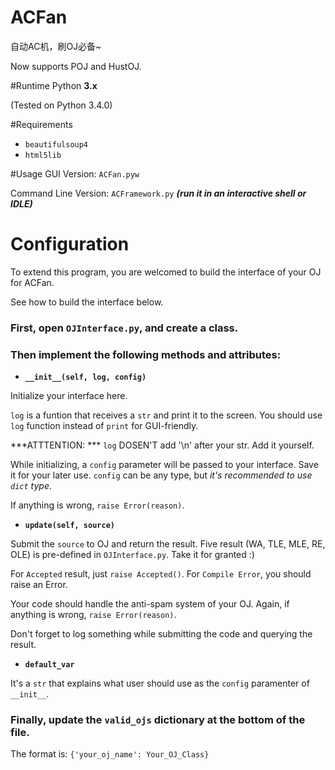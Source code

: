 # ACFan
自动AC机，刷OJ必备~

Now supports POJ and HustOJ.

#Runtime
Python **3.x**

(Tested on Python 3.4.0)

#Requirements
- `beautifulsoup4`
- `html5lib`

#Usage
GUI Version: `ACFan.pyw`

Command Line Version: `ACFramework.py` ***(run it in an interactive shell or IDLE)***

# Configuration
To extend this program, you are welcomed to build the interface of your OJ for ACFan.

See how to build the interface below.

### First, open `OJInterface.py`, and create a class.

### Then implement the following methods and attributes:

- **`__init__(self, log, config)`**

Initialize your interface here.

`log` is a funtion that receives a `str` and print it to the screen.
You should use `log` function instead of `print` for GUI-friendly.

***ATTTENTION: *** `log` DOSEN'T add '\n' after your str. Add it yourself.

While initializing, a `config` parameter will be passed to your interface. Save it for your later use.
`config` can be any type, but *it's recommended to use `dict` type*.

If anything is wrong, `raise Error(reason)`.

- **`update(self, source)`**

Submit the `source` to OJ and return the result.
Five result (WA, TLE, MLE, RE, OLE) is pre-defined in `OJInterface.py`. Take it for granted :)

For `Accepted` result, just `raise Accepted()`.
For `Compile Error`, you should raise an Error.

Your code should handle the anti-spam system of your OJ.
Again, if anything is wrong, `raise Error(reason)`.

Don't forget to log something while submitting the code and querying the result.

- **`default_var`**

It's a `str` that explains what user should use as the `config` paramenter of `__init__`.

### Finally, update the `valid_ojs` dictionary at the bottom of the file.
The format is: `{'your_oj_name': Your_OJ_Class}`

